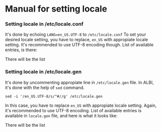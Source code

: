 # Manual for setting locale

### Setting locale in /etc/locale.conf

It's done by echoing `LANG=en_US.UTF-8` to `/etc/locale.conf`
To set your desired locale setting, you have to replace, `en_US` with appropiate locale setting. It's recommended to use UTF-8 encoding though. List of available entries, is there:

There will be the list

### Setting locale in /etc/locale.gen

It's done by uncommenting appropiate line in `/etc/locale.gen` file. In ALBI, it's done with the help of `sed` command.
```
sed -i '/en_US.UTF-8/s/^#//g' /etc/locale.gen
```
In this case, you have to replace `en_US` with appropiate locale setting. Again, it's recommended to use UTF-8 encoding. List of available entries is available in `locale.gen` file, and here is what it looks like:

There will be the list
